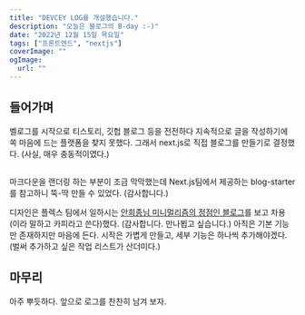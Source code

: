 ```yaml
---
title: "DEVCEY LOG를 개설했습니다."
description: "오늘은 블로그의 B-day :-)"
date: "2022년 12월 15일 목요일"
tags: ["프론트엔드", "nextjs"]
coverImage: ""
ogImage:
  url: ""
---
```


## 들어가며

벨로그를 시작으로 티스토리, 깃헙 블로그 등을 전전하다 지속적으로 글을 작성하기에 쏙 마음에 드는 플랫폼을 찾지 못했다.
그래서 next.js로 직접 블로그를 만들기로 결정했다. (사실, 매우 충동적이였다.)

##

마크다운을 랜더링 하는 부분이 조금 막막했는데 Next.js팀에서 제공하는 blog-starter를 참고하니 뚝-딱 만들 수 있었다. (감사합니다.)

디자인은 플렉스 팀에서 일하시는 [안희종님 미니멀리즘의 정점인 블로그](https://ahnheejong.name/)를 보고 차용(이라 말하고 카피라고 쓴다)했다. (감사합니다. 만나뵙고 싶습니다.)
아직은 기본 기능만 존재하지만 마음에 든다. 시작은 가볍게 만들고, 세부 기능은 하나씩 추가해야겠다. (벌써 추가하고 싶은 작업 리스트가 산더미다.)

## 마무리

아주 뿌듯하다. 앞으로 로그를 찬찬히 남겨 보자.
